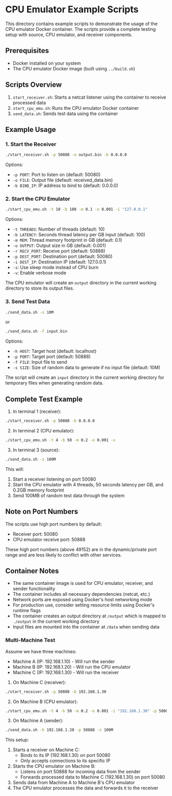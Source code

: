 # CPU Emulator Example Scripts

This directory contains example scripts to demonstrate the usage of the CPU emulator Docker container. The scripts provide a complete testing setup with source, CPU emulator, and receiver components.

## Prerequisites

- Docker installed on your system
- The CPU emulator Docker image (built using `../build.sh`)

## Scripts Overview

1. `start_receiver.sh`: Starts a netcat listener using the container to receive processed data
2. `start_cpu_emu.sh`: Runs the CPU emulator Docker container
3. `send_data.sh`: Sends test data using the container

## Example Usage

### 1. Start the Receiver

```bash
./start_receiver.sh -p 50080 -o output.bin -b 0.0.0.0
```

Options:
- `-p PORT`: Port to listen on (default: 50080)
- `-o FILE`: Output file (default: received_data.bin)
- `-b BIND_IP`: IP address to bind to (default: 0.0.0.0)

### 2. Start the CPU Emulator

```bash
./start_cpu_emu.sh -t 10 -b 100 -m 0.1 -o 0.001 -i "127.0.0.1"
```

Options:
- `-t THREADS`: Number of threads (default: 10)
- `-b LATENCY`: Seconds thread latency per GB input (default: 100)
- `-m MEM`: Thread memory footprint in GB (default: 0.1)
- `-o OUTPUT`: Output size in GB (default: 0.001)
- `-r RECV_PORT`: Receive port (default: 50888)
- `-p DEST_PORT`: Destination port (default: 50080)
- `-i DEST_IP`: Destination IP (default: 127.0.0.1)
- `-s`: Use sleep mode instead of CPU burn
- `-v`: Enable verbose mode

The CPU emulator will create an `output` directory in the current working directory to store its output files.

### 3. Send Test Data

```bash
./send_data.sh -s 10M
```

or

```bash
./send_data.sh -f input.bin
```

Options:
- `-h HOST`: Target host (default: localhost)
- `-p PORT`: Target port (default: 50888)
- `-f FILE`: Input file to send
- `-s SIZE`: Size of random data to generate if no input file (default: 10M)

The script will create an `input` directory in the current working directory for temporary files when generating random data.

## Complete Test Example

1. In terminal 1 (receiver):
```bash
./start_receiver.sh -p 50080 -b 0.0.0.0
```

2. In terminal 2 (CPU emulator):
```bash
./start_cpu_emu.sh -t 4 -b 50 -m 0.2 -o 0.001 -v
```

3. In terminal 3 (source):
```bash
./send_data.sh -s 100M
```

This will:
1. Start a receiver listening on port 50080
2. Start the CPU emulator with 4 threads, 50 seconds latency per GB, and 0.2GB memory footprint
3. Send 100MB of random test data through the system

## Note on Port Numbers
The scripts use high port numbers by default:
- Receiver port: 50080
- CPU emulator receive port: 50888

These high port numbers (above 49152) are in the dynamic/private port range and are less likely to conflict with other services.

## Container Notes
- The same container image is used for CPU emulator, receiver, and sender functionality
- The container includes all necessary dependencies (netcat, etc.)
- Network ports are exposed using Docker's host networking mode
- For production use, consider setting resource limits using Docker's runtime flags
- The container creates an output directory at `/output` which is mapped to `./output` in the current working directory
- Input files are mounted into the container at `/data` when sending data

### Multi-Machine Test

Assume we have three machines:
- Machine A (IP: 192.168.1.10) - Will run the sender
- Machine B (IP: 192.168.1.20) - Will run the CPU emulator
- Machine C (IP: 192.168.1.30) - Will run the receiver

1. On Machine C (receiver):
```bash
./start_receiver.sh -p 50080 -b 192.168.1.30
```

2. On Machine B (CPU emulator):
```bash
./start_cpu_emu.sh -t 4 -b 50 -m 0.2 -o 0.001 -i "192.168.1.30" -p 50080 -r 50888 -v
```

3. On Machine A (sender):
```bash
./send_data.sh -h 192.168.1.20 -p 50888 -s 100M
```

This setup:
1. Starts a receiver on Machine C:
   - Binds to its IP (192.168.1.30) on port 50080
   - Only accepts connections to its specific IP
2. Starts the CPU emulator on Machine B:
   - Listens on port 50888 for incoming data from the sender
   - Forwards processed data to Machine C (192.168.1.30) on port 50080
3. Sends data from Machine A to Machine B's CPU emulator
4. The CPU emulator processes the data and forwards it to the receiver